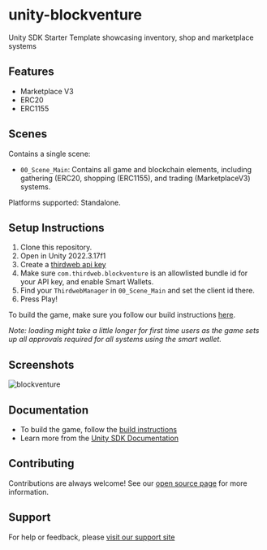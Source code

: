 # unity-blockventure
Unity SDK Starter Template showcasing inventory, shop and marketplace systems

## Features
- Marketplace V3
- ERC20
- ERC1155

## Scenes
  
Contains a single scene:
- `00_Scene_Main`: Contains all game and blockchain elements, including gathering (ERC20, shopping (ERC1155), and trading (MarketplaceV3) systems.

Platforms supported: Standalone.

 ## Setup Instructions
 1. Clone this repository.
 2. Open in Unity 2022.3.17f1
 3. Create a [thirdweb api key](https://thirdweb.com/create-api-key)
 4. Make sure `com.thirdweb.blockventure` is an allowlisted bundle id for your API key, and enable Smart Wallets.
 5. Find your `ThirdwebManager` in `00_Scene_Main` and set the client id there.
 7. Press Play!

To build the game, make sure you follow our build instructions [here](https://github.com/thirdweb-dev/unity-sdk#build).

_Note: loading might take a little longer for first time users as the game sets up all approvals required for all systems using the smart wallet._

## Screenshots

![blockventure](https://github.com/thirdweb-example/blockventure/assets/43042585/206d94fa-b363-4093-ba8b-ff753ecf00b2)


## Documentation

- To build the game, follow the [build instructions](https://github.com/thirdweb-dev/unity-sdk#build)
- Learn more from the [Unity SDK Documentation](https://portal.thirdweb.com/unity)


## Contributing

Contributions are always welcome! See our [open source page](https://thirdweb.com/open-source) for more information. 


## Support 

For help or feedback, please [visit our support site](https://thirdweb.com/support)
